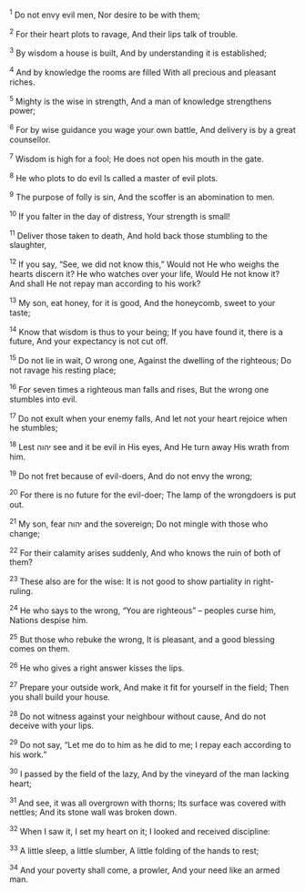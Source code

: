 <sup>1</sup> Do not envy evil men, Nor desire to be with them;

<sup>2</sup> For their heart plots to ravage, And their lips talk of trouble.

<sup>3</sup> By wisdom a house is built, And by understanding it is established;

<sup>4</sup> And by knowledge the rooms are filled With all precious and pleasant riches.

<sup>5</sup> Mighty is the wise in strength, And a man of knowledge strengthens power;

<sup>6</sup> For by wise guidance you wage your own battle, And delivery is by a great counsellor.

<sup>7</sup> Wisdom is high for a fool; He does not open his mouth in the gate.

<sup>8</sup> He who plots to do evil Is called a master of evil plots.

<sup>9</sup> The purpose of folly is sin, And the scoffer is an abomination to men.

<sup>10</sup> If you falter in the day of distress, Your strength is small!

<sup>11</sup> Deliver those taken to death, And hold back those stumbling to the slaughter,

<sup>12</sup> If you say, “See, we did not know this,” Would not He who weighs the hearts discern it? He who watches over your life, Would He not know it? And shall He not repay man according to his work?

<sup>13</sup> My son, eat honey, for it is good, And the honeycomb, sweet to your taste;

<sup>14</sup> Know that wisdom is thus to your being; If you have found it, there is a future, And your expectancy is not cut off.

<sup>15</sup> Do not lie in wait, O wrong one, Against the dwelling of the righteous; Do not ravage his resting place;

<sup>16</sup> For seven times a righteous man falls and rises, But the wrong one stumbles into evil.

<sup>17</sup> Do not exult when your enemy falls, And let not your heart rejoice when he stumbles;

<sup>18</sup> Lest יהוה see and it be evil in His eyes, And He turn away His wrath from him.

<sup>19</sup> Do not fret because of evil-doers, And do not envy the wrong;

<sup>20</sup> For there is no future for the evil-doer; The lamp of the wrongdoers is put out.

<sup>21</sup> My son, fear יהוה and the sovereign; Do not mingle with those who change;

<sup>22</sup> For their calamity arises suddenly, And who knows the ruin of both of them?

<sup>23</sup> These also are for the wise: It is not good to show partiality in right-ruling.

<sup>24</sup> He who says to the wrong, “You are righteous” – peoples curse him, Nations despise him.

<sup>25</sup> But those who rebuke the wrong, It is pleasant, and a good blessing comes on them.

<sup>26</sup> He who gives a right answer kisses the lips.

<sup>27</sup> Prepare your outside work, And make it fit for yourself in the field; Then you shall build your house.

<sup>28</sup> Do not witness against your neighbour without cause, And do not deceive with your lips.

<sup>29</sup> Do not say, “Let me do to him as he did to me; I repay each according to his work.”

<sup>30</sup> I passed by the field of the lazy, And by the vineyard of the man lacking heart;

<sup>31</sup> And see, it was all overgrown with thorns; Its surface was covered with nettles; And its stone wall was broken down.

<sup>32</sup> When I saw it, I set my heart on it; I looked and received discipline:

<sup>33</sup> A little sleep, a little slumber, A little folding of the hands to rest;

<sup>34</sup> And your poverty shall come, a prowler, And your need like an armed man.

